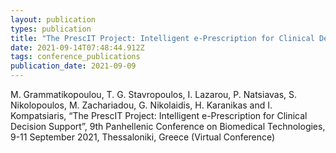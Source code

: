 ```yaml
---
layout: publication
types: publication
title: "The PrescIT Project: Intelligent e-Prescription for Clinical Decision Support"
date: 2021-09-14T07:48:44.912Z
tags: conference_publications
publication_date: 2021-09-09
---
```

M. Grammatikopoulou, T. G. Stavropoulos, I. Lazarou, P. Natsiavas, S. Nikolopoulos, M. Zachariadou, G. Nikolaidis, H. Karanikas and I. Kompatsiaris, “The PrescIT Project: Intelligent e-Prescription for Clinical Decision Support”, 9th Panhellenic Conference on Biomedical Technologies, 9-11 September 2021, Thessaloniki, Greece (Virtual Conference)